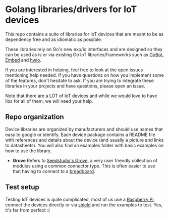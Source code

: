 # Golang libraries/drivers for IoT devices

This repo contains a suite of libraries for IoT devices that are meant to be as dependency free 
and as idiomatic as possible.

These libraries rely on Go's new exp/io interfaces and are designed so they can be used as is or via 
existing Go IoT libraries/frameworks such as [GoBot](https://gobot.io/), [Embed](http://embd.kidoman.io/) and [hwio](https://github.com/mrmorphic/hwio).

If you are interested in helping, feel free to look at the open issues mentioning help needed.
If you have questions on how you implement some of the features, don't hesitate to ask. If you are trying to integrate
these libraries in your projects and have questions, please open an issue.

Note that there are a LOT of IoT devices and while we would love to have libs for all of them, we will need your help.

## Repo organization

Device libraries are organized by manufacturers and should use names that easy to google or identify.
Each device package contains a README file with references and details about the device (and usually a picture and links to datasheets). You will also find an examples folder with basic examples on how to use the library.

* **Grove** Refers to [Seedstudio's Grove](http://www.seeedstudio.com/wiki/Grove_System), a very user friendly collection of modules
using a common connector type. This is often easier to use that having to connect to a [breadboard](https://en.wikipedia.org/wiki/Breadboard).

## Test setup

Testing IoT devices is quite complicated, most of us use a [Raspberry Pi](https://www.raspberrypi.org/), connect the devices
directly or via [shield](http://www.dexterindustries.com/grovepi/) and run the examples to test. Yes, it's far from perfect :(
